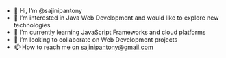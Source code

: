 - 👋 Hi, I’m @sajinipantony
- 👀 I’m interested in Java Web Development and would like to explore new technologies
- 🌱 I’m currently learning JavaScript Frameworks and cloud platforms
- 💞️ I’m looking to collaborate on Web Development projects
- 📫 How to reach me on sajinipantony@gmail.com

<!---
sajinipantony/sajinipantony is a ✨ special ✨ repository because its `README.md` (this file) appears on your GitHub profile.
You can click the Preview link to take a look at your changes.
--->
